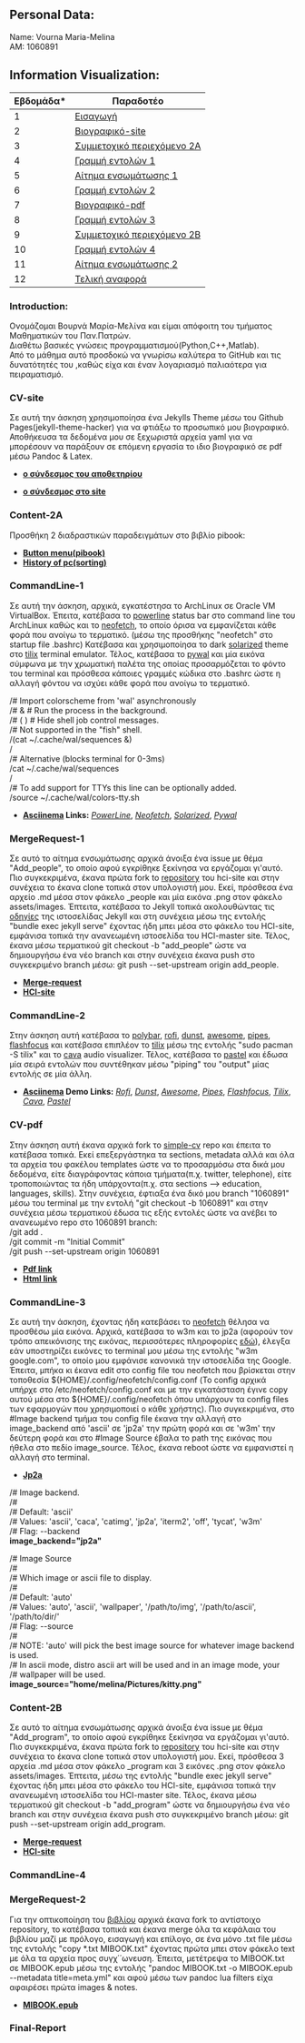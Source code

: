 ## Personal Data:
Name: Vourna Maria-Melina <br /> 
ΑΜ: 1060891 

## Information Visualization:
| Εβδομάδα* | Παραδοτέο |
| --- | --- |
| 1 | [Εισαγωγή](#Introduction) |
| 2 | [Βιογραφικό-site](#CV-site) |
| 3 | [Συμμετοχικό περιεχόμενο 2A](#Content-2A) |
| 4 | [Γραμμή εντολών 1](#CommandLine-1)
| 5 | [Αίτημα ενσωμάτωσης 1](#MergeRequest-1) |
| 6 | [Γραμμή εντολών 2](#CommandLine-2) |
| 7 | [Βιογραφικό-pdf](#CV-pdf) |
| 8 | [Γραμμή εντολών 3](#CommandLine-3) |
| 9 | [Συμμετοχικό περιεχόμενο 2B](#Content-2Β) |
| 10 | [Γραμμή εντολών 4](#CommandLine-4)|
| 11 | [Αίτημα ενσωμάτωσης 2](#MergeRequest-2) |
| 12 | [Τελική αναφορά](#Final-Report) |

### Introduction:
Ονομάζομαι Βουρνά Μαρία-Μελίνα και είμαι απόφοιτη του τμήματος Μαθηματικών του Παν.Πατρών. <br/>
Διαθέτω βασικές γνώσεις προγραμματισμού(Python,C++,Matlab). <br/>
Από το μάθημα  αυτό προσδοκώ να γνωρίσω καλύτερα το GitHub και τις δυνατότητές του ,καθώς είχα και έναν λογαριασμό παλιαότερα για πειραματισμό.

### CV-site
Σε αυτή την άσκηση χρησιμοποίησα ένα Jekylls Theme μέσω του Github Pages(jekyll-theme-hacker) για να φτιάξω το προσωπικό μου βιογραφικό. Αποθήκευσα τα δεδομένα μου σε ξεχωριστά αρχεία yaml για να μπορέσουν να παράξουν σε επόμενη εργασία το ιδιο βιογραφικό σε pdf μέσω Pandoc & Latex. 

- **[ο σύνδεσμος του αποθετηρίου](https://github.com/vournam/my_cv)** 

- **[ο σύνδεσμος στο site](https://vournam.github.io/my_cv/)** 

### Content-2A
Προσθήκη 2 διαδραστικών παραδειγμάτων στο βιβλίο pibook:
 -  **[Button menu(pibook)](https://pibooksite1.netlify.app/remix/button-menu(pibook)/)**
 -  **[History of pc(sorting)](https://pibooksite1.netlify.app/remix/pc-history-sorting/)**

### CommandLine-1
Σε αυτή την άσκηση, αρχικά, εγκατέστησα το ArchLinux σε Oracle VM VirtualBox. Έπειτα, κατέβασα το [powerline](https://github.com/powerline/powerline) status bar στο command line του ArchLinux καθώς και το [neofetch](https://github.com/dylanaraps/neofetch), το οποίο όρισα να εμφανίζεται κάθε φορά που ανοίγω το τερματικό. (μέσω της προσθήκης "neofetch" στο startup file .bashrc) Κατέβασα και χρησιμοποίησα το dark [solarized](https://github.com/altercation/solarized) theme στο [tilix](https://gnunn1.github.io/tilix-web/) terminal emulator. Τέλος, κατέβασα το [pywal](https://github.com/dylanaraps/pywal) και μία εικόνα σύμφωνα με την χρωματική παλέτα της οποίας προσαρμόζεται το φόντο του terminal και πρόσθεσα κάποιες γραμμές κώδικα στο .bashrc ώστε η αλλαγή φόντου να ισχύει κάθε φορά που ανοίγω το τερματικό.

/# Import colorscheme from 'wal' asynchronously </br>
/# &   # Run the process in the background. <br/>
/# ( ) # Hide shell job control messages. <br/>
/# Not supported in the "fish" shell. <br/>
/(cat ~/.cache/wal/sequences &) <br/>
/<br/>
/# Alternative (blocks terminal for 0-3ms) <br/>
/cat ~/.cache/wal/sequences <br/>
/<br/>
/# To add support for TTYs this line can be optionally added. <br/>
/source ~/.cache/wal/colors-tty.sh <br/>

- **[Asciinema](https://asciinema.org/) Links:**
*[PowerLine](https://asciinema.org/a/457054)*,
*[Neofetch](https://asciinema.org/a/457177)*,
*[Solarized]()*,
*[Pywal](https://asciinema.org/a/457192)*

### MergeRequest-1
Σε αυτό το αίτημα ενσωμάτωσης αρχικά άνοιξα ένα issue με θέμα "Add_people", το οποίο αφού εγκρίθηκε ξεκίνησα να εργάζομαι γι'αυτό. Πιο συγκεκριμένα, έκανα πρώτα fork to [repository](https://github.com/upatras-hci/site) του hci-site και στην συνέχεια το έκανα clone τοπικά στον υπολογιστή μου. Εκεί, πρόσθεσα ένα αρχείο .md μέσα στον φάκελο _people και μία εικόνα .png στον φάκελο assets/images. Έπτειτα, κατέβασα το Jekyll τοπικά ακολουθώντας τις [οδηγίες](https://jekyllrb.com/docs/installation/) της ιστοσελίδας Jekyll και στη συνέχεια μέσω της εντολής "bundle exec jekyll serve" έχοντας ήδη μπει μέσα στο φάκελο του HCI-site, εμφάνισα τοπικά την ανανεωμένη ιστοσελίδα του HCI-master site. Τέλος, έκανα μέσω τερματικού  git checkout -b "add_people" ώστε να δημιουργήσω ένα νέο branch και στην συνέχεια έκανα push στο συγκεκριμένο branch μέσω: git push --set-upstream origin add_people. </br>

- **[Merge-request](https://github.com/upatras-hci/site/issues/153)**
- **[HCI-site]()**

### CommandLine-2
Στην άσκηση αυτή κατέβασα το [polybar](https://github.com/polybar/polybar), [rofi](https://github.com/davatorium/rofi), [dunst](https://github.com/dunst-project/dunst), [awesome](https://github.com/awesomeWM/awesome), [pipes](https://github.com/pipeseroni/pipes.sh), [flashfocus](https://github.com/fennerm/flashfocus) και κατέβασα επιπλέον το [tilix](https://gnunn1.github.io/tilix-web/) μέσω της εντολής "sudo pacman -S tilix" και το [cava](https://github.com/karlstav/cava#configuration) audio visualizer. Τέλος, κατέβασα το [pastel](https://github.com/sharkdp/pastel) και έδωσα μία σειρά εντολών που συντέθηκαν μέσω "piping" του "output" μίας εντολής σε μία άλλη.

- **[Asciinema](https://asciinema.org/) Demo Links:**
*[Rofi](https://asciinema.org/a/457687)*,
*[Dunst]()*,
*[Awesome]()*,
*[Pipes](https://asciinema.org/a/458185)*,
*[Flashfocus]()*,
*[Tilix]()*,
*[Cava](https://asciinema.org/a/458152)*,
*[Pastel](https://asciinema.org/a/458180)*

### CV-pdf
Στην άσκηση αυτή έκανα αρχικά fork το [simple-cv](https://github.com/plain-plain-text/simple-cv) repo και έπειτα το κατέβασα τοπικά. Εκεί επεξεργάστηκα τα sections, metadata αλλά και όλα τα αρχεία του φακέλου templates ώστε να το προσαρμόσω στα δικά μου δεδομένα, είτε διαγράφοντας κάποια τμήματα(π.χ. twitter, telephone), είτε τροποποιώντας τα ήδη υπάρχοντα(π.χ. στα sections --> education, languages, skills). Στην συνέχεια, έφτιαξα ένα δικό μου branch "1060891" μέσω του terminal με την εντολή "git checkout -b 1060891" και στην συνέχεια μέσω τερματικού έδωσα τις εξής εντολές ώστε να ανέβει το ανανεωμένο repo στο 1060891 branch: </br>
/git add . </br>
/git commit -m "Initial Commit" </br>
/git push --set-upstream origin 1060891 </br>

- **[Pdf link](https://github.com/vournam/simple-cv/blob/1060891/docs/M-M_Vourna.pdf)** </br>
- **[Html link](https://github.com/vournam/simple-cv/blob/1060891/docs/index.html)**

### CommandLine-3
Σε αυτή την άσκηση, έχοντας ήδη κατεβάσει το [neofetch](https://github.com/dylanaraps/neofetch) θέλησα να προσθέσω μία εικόνα. Αρχικά, κατέβασα το w3m και το jp2a (αφορούν τον τρόπο απεικόνισης της εικόνας, περισσότερες πληροφορίες [εδώ](https://github.com/dylanaraps/neofetch/wiki/Image-Backends)), έλεγξα εάν υποστηρίζει εικόνες το terminal μου μέσω της εντολής "w3m google.com", το οποίο μου εμφάνισε κανονικά την ιστοσελίδα της Google. Έπειτα, μπήκα κι έκανα edit στο config file του neofetch που βρίσκεται στην τοποθεσία ${HOME}/.config/neofetch/config.conf (Το config αρχικά υπήρχε στο /etc/neofetch/config.conf και με την εγκατάσταση έγινε copy αυτού μέσα στο ${HOME}/.config/neofetch όπου υπάρχουν τα config files των εφαρμογών που χρησιμοποιεί ο κάθε χρήστης). Πιο συγκεκριμένα, στο #Image backend τμήμα του config file έκανα την αλλαγή στο image_backend από 'ascii' σε 'jp2a' την πρώτη φορά και σε 'w3m' την δεύτερη φορά και στο #Image Source έβαλα το path της εικόνας που ήθελα στο πεδίο image_source. Τέλος, έκανα reboot ώστε να εμφανιστεί η αλλαγή στο terminal.

- **[Jp2a](https://asciinema.org/a/459412)**

/# Image backend. <br/>
/# <br/>
/# Default:  'ascii' <br/>
/# Values:   'ascii', 'caca', 'catimg', 'jp2a', 'iterm2', 'off', 'tycat', 'w3m' <br/>
/# Flag:     --backend <br/>
**image_backend="jp2a"** <br/>

/# Image Source <br/>
/# <br/>
/# Which image or ascii file to display. <br/>
/# <br/>
/# Default:  'auto' <br/>
/# Values:   'auto', 'ascii', 'wallpaper', '/path/to/img', '/path/to/ascii', '/path/to/dir/' <br/>
/# Flag:     --source <br/>
/# <br/>
/# NOTE: 'auto' will pick the best image source for whatever image backend is used. <br/>
/#       In ascii mode, distro ascii art will be used and in an image mode, your <br/>
/#       wallpaper will be used. <br/>
**image_source="home/melina/Pictures/kitty.png"** <br/>

### Content-2Β
Σε αυτό το αίτημα ενσωμάτωσης αρχικά άνοιξα ένα issue με θέμα "Add_program", το οποίο αφού εγκρίθηκε ξεκίνησα να εργάζομαι γι'αυτό. Πιο συγκεκριμένα, έκανα πρώτα fork to [repository](https://github.com/upatras-hci/site) του hci-site και στην συνέχεια το έκανα clone τοπικά στον υπολογιστή μου. Εκεί, πρόσθεσα 3 αρχεία .md μέσα στον φάκελο _program και 3 εικόνες .png στον φάκελο assets/images. Έπτειτα, μέσω της εντολής "bundle exec jekyll serve" έχοντας ήδη μπει μέσα στο φάκελο του HCI-site, εμφάνισα τοπικά την ανανεωμένη ιστοσελίδα του HCI-master site. Τέλος, έκανα μέσω τερματικού  git checkout -b "add_program" ώστε να δημιουργήσω ένα νέο branch και στην συνέχεια έκανα push στο συγκεκριμένο branch μέσω: git push --set-upstream origin add_program. </br>

- **[Merge-request](https://github.com/upatras-hci/site/issues/154)**
- **[HCI-site]()**

### CommandLine-4

### MergeRequest-2
Για την οπτικοποίηση του [βιβλίου](https://github.com/mibook/kallipos) αρχικά έκανα fork το αντίστοιχο repository, το κατέβασα τοπικά και έκανα merge όλα τα κεφάλαια του βιβλίου μαζί με πρόλογο, εισαγωγή και επίλογο, σε ένα μόνο .txt file μέσω της εντολής "copy *.txt ΜΙΒΟΟΚ.txt" έχοντας πρώτα μπει στον φάκελο text με όλα τα αρχεία προς συγχ΄΄ωνευση. Έπειτα, μετέτρεψα το MIBOOK.txt σε MIBOOK.epub μέσω της εντολής "pandoc MIBOOK.txt -o MIBOOK.epub --metadata title=meta.yml" και αφού μέσω των pandoc lua filters είχα αφαιρέσει πρώτα images & notes. </br>
- **[MIBOOK.epub](https://github.com/vournam/kallipos/blob/1060891/MIBOOK.epub)** </br>


### Final-Report
